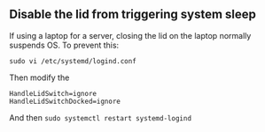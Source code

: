 ## Disable the lid from triggering system sleep
If using a laptop for a server, closing the lid on the laptop normally suspends OS. To prevent this:

`sudo vi /etc/systemd/logind.conf`

Then modify the 

```
HandleLidSwitch=ignore
HandleLidSwitchDocked=ignore
```

And then `sudo systemctl restart systemd-logind`

